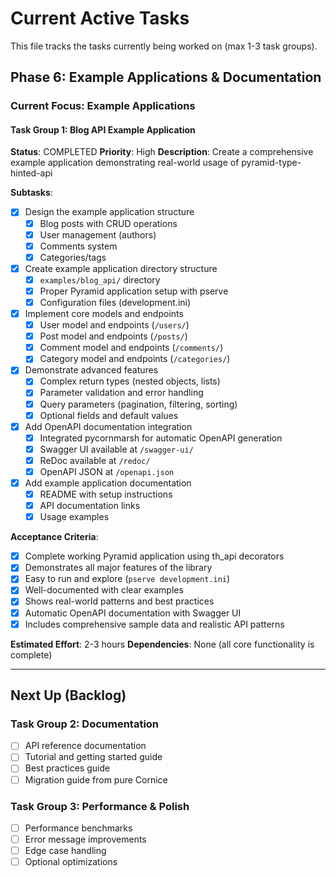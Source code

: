 # Current Active Tasks

This file tracks the tasks currently being worked on (max 1-3 task groups).

## Phase 6: Example Applications & Documentation

### Current Focus: Example Applications

#### Task Group 1: Blog API Example Application
**Status**: COMPLETED
**Priority**: High
**Description**: Create a comprehensive example application demonstrating real-world usage of pyramid-type-hinted-api

**Subtasks**:
- [x] Design the example application structure
  - [x] Blog posts with CRUD operations
  - [x] User management (authors)
  - [x] Comments system
  - [x] Categories/tags
- [x] Create example application directory structure
  - [x] `examples/blog_api/` directory
  - [x] Proper Pyramid application setup with pserve
  - [x] Configuration files (development.ini)
- [x] Implement core models and endpoints
  - [x] User model and endpoints (`/users/`)
  - [x] Post model and endpoints (`/posts/`)
  - [x] Comment model and endpoints (`/comments/`)
  - [x] Category model and endpoints (`/categories/`)
- [x] Demonstrate advanced features
  - [x] Complex return types (nested objects, lists)
  - [x] Parameter validation and error handling
  - [x] Query parameters (pagination, filtering, sorting)
  - [x] Optional fields and default values
- [x] Add OpenAPI documentation integration
  - [x] Integrated pycornmarsh for automatic OpenAPI generation
  - [x] Swagger UI available at `/swagger-ui/`
  - [x] ReDoc available at `/redoc/`
  - [x] OpenAPI JSON at `/openapi.json`
- [x] Add example application documentation
  - [x] README with setup instructions
  - [x] API documentation links
  - [x] Usage examples

**Acceptance Criteria**:
- [x] Complete working Pyramid application using th_api decorators
- [x] Demonstrates all major features of the library
- [x] Easy to run and explore (`pserve development.ini`)
- [x] Well-documented with clear examples
- [x] Shows real-world patterns and best practices
- [x] Automatic OpenAPI documentation with Swagger UI
- [x] Includes comprehensive sample data and realistic API patterns

**Estimated Effort**: 2-3 hours
**Dependencies**: None (all core functionality is complete)

---

## Next Up (Backlog)

### Task Group 2: Documentation
- [ ] API reference documentation
- [ ] Tutorial and getting started guide
- [ ] Best practices guide
- [ ] Migration guide from pure Cornice

### Task Group 3: Performance & Polish
- [ ] Performance benchmarks
- [ ] Error message improvements
- [ ] Edge case handling
- [ ] Optional optimizations
